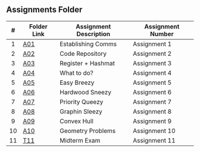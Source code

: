 ##  Assignments Folder

|   #   | Folder Link | Assignment Description | Assignment Number |
| :---: | ----------- | ---------------------- | ---------------- |
|   1   | [A01](https://github.com/noirBreckin/CMPS-4883-101/blob/main/Assignments/A01)               |   Establishing Comms |   Assignment 1      |
|   2   | [A02](https://github.com/noirBreckin/CMPS-4883-101/blob/main/Assignments/A02)               |   Code Repository | Assignment 2     |
|   3   | [A03](https://github.com/noirBreckin/CMPS-4883-101/blob/main/Assignments/A03)               |  Register + Hashmat     |   Assignment 3      |
|   4   | [A04](https://github.com/noirBreckin/CMPS-4883-101/blob/main/Assignments/A04)               |  What to do?   |   Assignment 4   |
|   5   | [A05](https://github.com/noirBreckin/CMPS-4883-101/blob/main/Assignments/A05)               |  Easy Breezy   |   Assignment 5   |
|   6   | [A06](https://github.com/noirBreckin/CMPS-4883-101/blob/main/Assignments/A06)               |  Hardwood Sneezy   |   Assignment 6   |
|   7   | [A07](https://github.com/noirBreckin/CMPS-4883-101/blob/main/Assignments/A07)               |  Priority Queezy   |   Assignment 7   |
|   8   | [A08](https://github.com/noirBreckin/CMPS-4883-101/blob/main/Assignments/A08)               |  Graphin Sleezy   |   Assignment 8   |
|   9   | [A09](https://github.com/noirBreckin/CMPS-4883-101/blob/main/Assignments/A09)               |  Convex Hull   |   Assignment 9   |
|   10   | [A10](https://github.com/noirBreckin/CMPS-4883-101/blob/main/Assignments/A10)               |  Geometry Problems   |   Assignment 10   |
|   11   | [T11](https://github.com/noirBreckin/CMPS-4883-101/tree/main/Assignments/T11-Midterm)               |  Midterm Exam   |   Assignment 11   |
